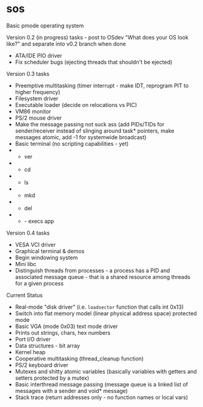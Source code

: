 # sos
Basic pmode operating system

Version 0.2 (in progress) tasks - post to OSdev "What does your OS look like?" and separate into v0.2 branch when done
* ATA/IDE PIO driver
* Fix scheduler bugs (ejecting threads that shouldn't be ejected)

Version 0.3 tasks
* Preemptive multitasking (timer interrupt - make IDT, reprogram PIT to higher frequency)
* Filesystem driver
* Executable loader (decide on relocations vs PIC)
* VM86 monitor
* PS/2 mouse driver
* Make the message passing not suck ass (add PIDs/TIDs for sender/receiver instead of slinging around task* pointers, make messages atomic, add -1 for systemwide broadcast)
* Basic terminal (no scripting capabilities - yet)
* * ver
* * cd
* * ls
* * mkd
* * del
* * <app name> - execs app

Version 0.4 tasks
* VESA VCI driver
* Graphical terminal & demos
* Begin windowing system
* Mini libc
* Distinguish threads from processes - a process has a PID and associated message queue - that is a shared resource among threads for a given process

Current Status
* Real-mode "disk driver" (i.e. `loadsector` function that calls int 0x13)
* Switch into flat memory model (linear physical address space) protected mode
* Basic VGA (mode 0x03) text mode driver
* Prints out strings, chars, hex numbers
* Port I/O driver
* Data structures - bit array
* Kernel heap
* Cooperative multitasking (thread_cleanup function)
* PS/2 keyboard driver
* Mutexes and shitty atomic variables (basically variables with getters and setters protected by a mutex)
* Basic interthread message passing (message queue is a linked list of messages with a sender and void* message)
* Stack trace (return addresses only - no function names or local vars)
